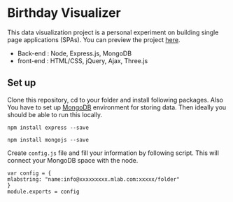 # Birthday Visualizer
This data visualization project is a personal experiment on building single page applications (SPAs). You can preview the project [here](https://birthday-visualizer.glitch.me/).
* Back-end : Node, Express.js, MongoDB 
* front-end : HTML/CSS, jQuery, Ajax, Three.js



## Set up
Clone this repository, cd to your folder and install following packages. Also You have to set up [MongoDB](https://www.mongodb.com/) environment for storing data. Then ideally you should be able to run this locally. 



```
npm install express --save
```
```
npm install mongojs --save
```


Create ```config.js``` file and fill your information by following script. This will connect your MongoDB space with the node.


```
var config = {
mlabstring: "name:info@xxxxxxxxx.mlab.com:xxxxx/folder"
}
module.exports = config 
```

